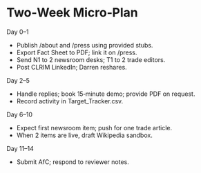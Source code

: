 # Two‑Week Micro‑Plan

Day 0–1
- Publish /about and /press using provided stubs.
- Export Fact Sheet to PDF; link it on /press.
- Send N1 to 2 newsroom desks; T1 to 2 trade editors.
- Post CLRIM LinkedIn; Darren reshares.

Day 2–5
- Handle replies; book 15‑minute demo; provide PDF on request.
- Record activity in Target_Tracker.csv.

Day 6–10
- Expect first newsroom item; push for one trade article.
- When 2 items are live, draft Wikipedia sandbox.

Day 11–14
- Submit AfC; respond to reviewer notes.
